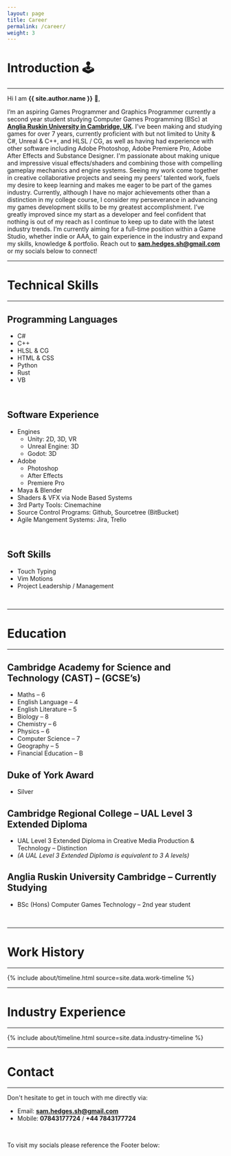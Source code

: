 ```yaml
---
layout: page
title: Career
permalink: /career/
weight: 3
---
```


# **Introduction 🕹️**

---

Hi I am **{{ site.author.name }}** :wave:,<br>

I’m an aspiring Games Programmer and Graphics Programmer currently a second year student studying Computer Games Programming (BSc) at **[Anglia Ruskin University in Cambridge, UK](https://goo.gl/maps/3tmaKfV1jfGMTere9)**. I’ve been making and studying games for over 7 years, currently proficient with but not limited to Unity & C#, Unreal & C++, and HLSL / CG, as well as having had experience with other software including Adobe Photoshop, Adobe Premiere Pro, Adobe After Effects and Substance Designer. I'm passionate about making unique and impressive visual effects/shaders and combining those with compelling gameplay mechanics and engine systems. Seeing my work come together in creative collaborative projects and seeing my peers’ talented work, fuels my desire to keep learning and makes me eager to be part of the games industry. Currently, although I have no major achievements other than a distinction in my college course, I consider my perseverance in advancing my games development skills to be my greatest accomplishment. I’ve greatly improved since my start as a developer and feel confident that nothing is out of my reach as I continue to keep up to date with the latest industry trends. I’m currently aiming for a full-time position within a Game Studio, whether indie or AAA, to gain experience in the industry and expand my skills, knowledge & portfolio. Reach out to **[sam.hedges.sh@gmail.com](mailto:sam.hedges.sh@gmail.com)** or my socials below to connect!

---

# **Technical Skills**

---

## Programming Languages
- C#
- C++
- HLSL & CG
- HTML & CSS
- Python
- Rust
- VB

<p>&nbsp;</p>

## Software Experience
- Engines
    - Unity: 2D, 3D, VR
    - Unreal Engine: 3D
    - Godot: 3D
- Adobe
    - Photoshop
    - After Effects
    - Premiere Pro
- Maya & Blender
- Shaders & VFX via Node Based Systems
- 3rd Party Tools: Cinemachine
- Source Control Programs: Github, Sourcetree (BitBucket)
- Agile Mangement Systems: Jira, Trello

<p>&nbsp;</p>

## Soft Skills
- Touch Typing
- Vim Motions
- Project Leadership / Management

<p>&nbsp;</p>

--- 

# **Education**

---

## Cambridge Academy for Science and Technology (CAST) – (GCSE’s)
- Maths – 6
- English Language – 4
- English Literature – 5
- Biology – 8
- Chemistry – 6
- Physics – 6
- Computer Science – 7
- Geography – 5
- Financial Education – B
 
## Duke of York Award 
- Silver

## Cambridge Regional College – UAL Level 3 Extended Diploma
- UAL Level 3 Extended Diploma in Creative Media Production & Technology – Distinction
- *(A UAL Level 3 Extended Diploma is equivalent to 3 A levels)*

## Anglia Ruskin University Cambridge – Currently Studying
- BSc (Hons) Computer Games Technology – 2nd year student

<p>&nbsp;</p>

---


# **Work History**

---

{% include about/timeline.html source=site.data.work-timeline %}

---

# **Industry Experience**

---

{% include about/timeline.html source=site.data.industry-timeline %}

---

# **Contact**

---

Don't hesitate to get in touch with me directly via:

- Email: **[sam.hedges.sh@gmail.com](mailto:sam.hedges.sh@gmail.com)**
- Mobile: **07843177724** / **+44 7843177724**

<p>&nbsp;</p>

To visit my socials please reference the Footer below:
